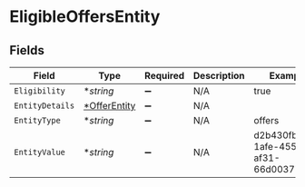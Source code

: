 # EligibleOffersEntity


## Fields

| Field                                              | Type                                               | Required                                           | Description                                        | Example                                            |
| -------------------------------------------------- | -------------------------------------------------- | -------------------------------------------------- | -------------------------------------------------- | -------------------------------------------------- |
| `Eligibility`                                      | **string*                                          | :heavy_minus_sign:                                 | N/A                                                | true                                               |
| `EntityDetails`                                    | [*OfferEntity](../../models/shared/offerentity.md) | :heavy_minus_sign:                                 | N/A                                                |                                                    |
| `EntityType`                                       | **string*                                          | :heavy_minus_sign:                                 | N/A                                                | offers                                             |
| `EntityValue`                                      | **string*                                          | :heavy_minus_sign:                                 | N/A                                                | d2b430fb-1afe-455a-af31-66d00377b29a               |